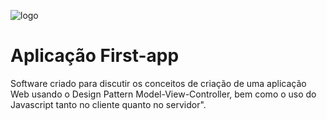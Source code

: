 ![logo](https://user-images.githubusercontent.com/55297197/131205181-6b618662-8b05-4b83-b536-4caf60a40e5d.png)
# Aplicação First-app

Software criado para discutir os conceitos de criação de uma aplicação Web usando o Design Pattern Model-View-Controller, bem como o uso do Javascript tanto no cliente quanto no servidor".
